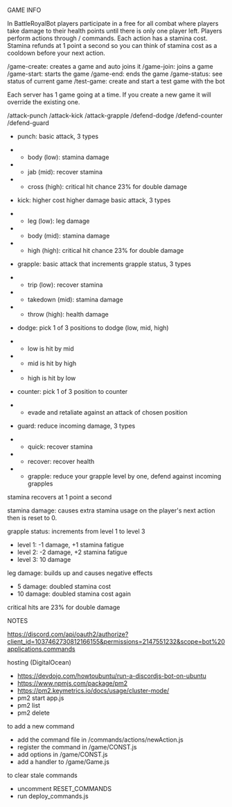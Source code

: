 GAME INFO

In BattleRoyalBot players participate in a free for all combat where players take damage to their health points until there is only one player left. Players perform actions through / commands. Each action has a stamina cost. Stamina refunds at 1 point a second so you can think of stamina cost as a cooldown before your next action.

/game-create: creates a game and auto joins it
/game-join: joins a game
/game-start: starts the game
/game-end: ends the game
/game-status: see status of current game
/test-game: create and start a test game with the bot

Each server has 1 game going at a time. If you create a new game it will override the existing one.

/attack-punch
/attack-kick
/attack-grapple
/defend-dodge
/defend-counter
/defend-guard

- punch: basic attack, 3 types
- - body (low): stamina damage
- - jab (mid): recover stamina
- - cross (high): critical hit chance 23% for double damage

- kick: higher cost higher damage basic attack, 3 types
- - leg (low): leg damage
- - body (mid): stamina damage
- - high (high): critical hit chance 23% for double damage

- grapple: basic attack that increments grapple status, 3 types
- - trip (low): recover stamina
- - takedown (mid): stamina damage
- - throw (high): health damage

- dodge: pick 1 of 3 positions to dodge (low, mid, high)
- - low is hit by mid
- - mid is hit by high
- - high is hit by low

- counter: pick 1 of 3 position to counter
- - evade and retaliate against an attack of chosen position

- guard: reduce incoming damage, 3 types
- - quick: recover stamina
- - recover: recover health
- - grapple: reduce your grapple level by one, defend against incoming grapples

stamina recovers at 1 point a second

stamina damage: causes extra stamina usage on the player's next action then is reset to 0.

grapple status: increments from level 1 to level 3

- level 1: -1 damage, +1 stamina fatigue
- level 2: -2 damage, +2 stamina fatigue
- level 3: 10 damage

leg damage: builds up and causes negative effects

- 5 damage: doubled stamina cost
- 10 damage: doubled stamina cost again

critical hits are 23% for double damage

NOTES

https://discord.com/api/oauth2/authorize?client_id=1037462730812166155&permissions=2147551232&scope=bot%20applications.commands

hosting (DigitalOcean)

- https://devdojo.com/howtoubuntu/run-a-discordjs-bot-on-ubuntu
- https://www.npmjs.com/package/pm2
- https://pm2.keymetrics.io/docs/usage/cluster-mode/
- pm2 start app.js
- pm2 list
- pm2 delete

to add a new command

- add the command file in /commands/actions/newAction.js
- register the command in /game/CONST.js
- add options in /game/CONST.js
- add a handler to /game/Game.js

to clear stale commands

- uncomment RESET_COMMANDS
- run deploy_commands.js
